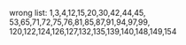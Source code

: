 wrong list:
1,3,4,12,15,20,30,42,44,45,
53,65,71,72,75,76,81,85,87,91,94,97,99,
120,122,124,126,127,132,135,139,140,148,149,154